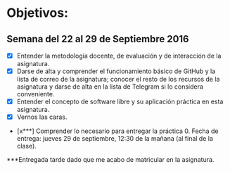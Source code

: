 
# Objetivos: #

## Semana del 22 al 29 de Septiembre 2016 ##

- [x] Entender la metodología docente, de evaluación y de interacción de la asignatura.
- [x] Darse de alta y comprender el funcionamiento básico de GitHub y la lista de correo de la asignatura; conocer el resto de los recursos de la asignatura y darse de alta en la lista de Telegram si lo considera conveniente.
- [x] Entender el concepto de software libre y su aplicación práctica en esta asignatura.
- [x] Vernos las caras.
- [x***] Comprender lo necesario para entregar la práctica 0. Fecha de entrega: jueves 29 de septiembre, 12:30 de la mañana (al final de la clase).

***Entregada tarde dado que me acabo de matricular en la asignatura.